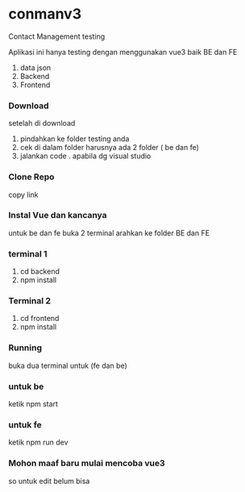 # conmanv3
Contact Management testing

Aplikasi ini hanya testing dengan menggunakan vue3 baik BE dan FE
1. data json
2. Backend
3. Frontend


### Download
setelah di download 
1. pindahkan ke folder testing anda
2. cek di dalam folder harusnya ada 2 folder ( be dan fe)
3. jalankan code . apabila dg visual studio

### Clone Repo
 copy link
### Instal Vue dan kancanya
 untuk be dan fe 
 buka 2 terminal arahkan ke folder BE dan FE
 
### terminal 1
   1. cd backend
   2. npm install
### Terminal 2
   1. cd frontend
   2. npm install

### Running 
 buka dua terminal untuk (fe dan be)
 
 ### untuk be 
 ketik npm start
 
 ### untuk fe 
 ketik npm run dev
 
 ### Mohon maaf baru mulai mencoba vue3
 so untuk edit belum bisa 
